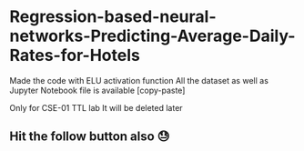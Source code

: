 # Regression-based-neural-networks-Predicting-Average-Daily-Rates-for-Hotels
Made the code with ELU activation function
All the dataset as well as Jupyter Notebook file is available [copy-paste]


Only for CSE-01 TTL lab
It will be deleted later

## Hit the follow button also 😓


